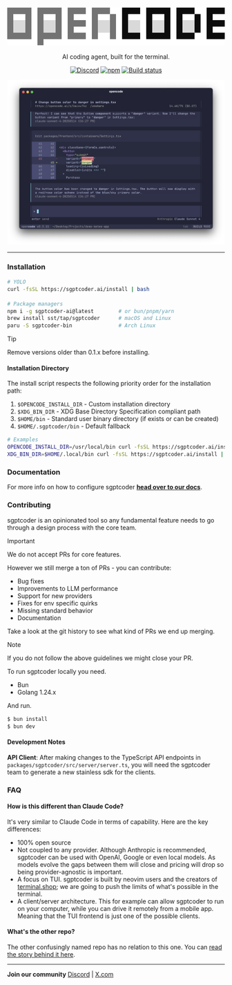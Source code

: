 <p align="center">
  <a href="https://sgptcoder.ai">
    <picture>
      <source srcset="packages/web/src/assets/logo-ornate-dark.svg" media="(prefers-color-scheme: dark)">
      <source srcset="packages/web/src/assets/logo-ornate-light.svg" media="(prefers-color-scheme: light)">
      <img src="packages/web/src/assets/logo-ornate-light.svg" alt="sgptcoder logo">
    </picture>
  </a>
</p>
<p align="center">AI coding agent, built for the terminal.</p>
<p align="center">
  <a href="https://sgptcoder.ai/discord"><img alt="Discord" src="https://img.shields.io/discord/1391832426048651334?style=flat-square&label=discord" /></a>
  <a href="https://www.npmjs.com/package/sgptcoder-ai"><img alt="npm" src="https://img.shields.io/npm/v/sgptcoder-ai?style=flat-square" /></a>
  <a href="https://github.com/skorpland/sgptcoder/actions/workflows/publish.yml"><img alt="Build status" src="https://img.shields.io/github/actions/workflow/status/skorpland/sgptcoder/publish.yml?style=flat-square&branch=dev" /></a>
</p>

[![sgptcoder Terminal UI](packages/web/src/assets/lander/screenshot.png)](https://sgptcoder.ai)

---

### Installation

```bash
# YOLO
curl -fsSL https://sgptcoder.ai/install | bash

# Package managers
npm i -g sgptcoder-ai@latest        # or bun/pnpm/yarn
brew install sst/tap/sgptcoder      # macOS and Linux
paru -S sgptcoder-bin               # Arch Linux
```

> [!TIP]
> Remove versions older than 0.1.x before installing.

#### Installation Directory

The install script respects the following priority order for the installation path:

1. `$OPENCODE_INSTALL_DIR` - Custom installation directory
2. `$XDG_BIN_DIR` - XDG Base Directory Specification compliant path
3. `$HOME/bin` - Standard user binary directory (if exists or can be created)
4. `$HOME/.sgptcoder/bin` - Default fallback

```bash
# Examples
OPENCODE_INSTALL_DIR=/usr/local/bin curl -fsSL https://sgptcoder.ai/install | bash
XDG_BIN_DIR=$HOME/.local/bin curl -fsSL https://sgptcoder.ai/install | bash
```

### Documentation

For more info on how to configure sgptcoder [**head over to our docs**](https://sgptcoder.ai/docs).

### Contributing

sgptcoder is an opinionated tool so any fundamental feature needs to go through a
design process with the core team.

> [!IMPORTANT]
> We do not accept PRs for core features.

However we still merge a ton of PRs - you can contribute:

- Bug fixes
- Improvements to LLM performance
- Support for new providers
- Fixes for env specific quirks
- Missing standard behavior
- Documentation

Take a look at the git history to see what kind of PRs we end up merging.

> [!NOTE]
> If you do not follow the above guidelines we might close your PR.

To run sgptcoder locally you need.

- Bun
- Golang 1.24.x

And run.

```bash
$ bun install
$ bun dev
```

#### Development Notes

**API Client**: After making changes to the TypeScript API endpoints in `packages/sgptcoder/src/server/server.ts`, you will need the sgptcoder team to generate a new stainless sdk for the clients.

### FAQ

#### How is this different than Claude Code?

It's very similar to Claude Code in terms of capability. Here are the key differences:

- 100% open source
- Not coupled to any provider. Although Anthropic is recommended, sgptcoder can be used with OpenAI, Google or even local models. As models evolve the gaps between them will close and pricing will drop so being provider-agnostic is important.
- A focus on TUI. sgptcoder is built by neovim users and the creators of [terminal.shop](https://terminal.shop); we are going to push the limits of what's possible in the terminal.
- A client/server architecture. This for example can allow sgptcoder to run on your computer, while you can drive it remotely from a mobile app. Meaning that the TUI frontend is just one of the possible clients.

#### What's the other repo?

The other confusingly named repo has no relation to this one. You can [read the story behind it here](https://x.com/thdxr/status/1933561254481666466).

---

**Join our community** [Discord](https://discord.gg/sgptcoder) | [X.com](https://x.com/sgptcoder)
